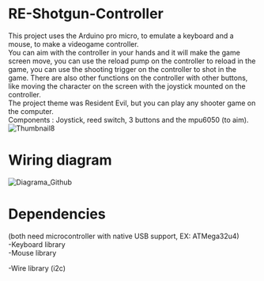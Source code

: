 # RE-Shotgun-Controller  
This project uses the Arduino pro micro, to emulate a keyboard and a mouse, to make a videogame controller.   
You can aim with the controller in your hands and it will make the game screen move, you can use the reload pump on the controller to reload in the game, you can use the shooting trigger on the controller to shot in the game. There are also other functions on the controller with other buttons, like moving the character on the screen with the joystick mounted on the controller.  
The project theme was Resident Evil, but you can play any shooter game on the computer.  
Components : Joystick, reed switch, 3 buttons and the mpu6050 (to aim).  
![Thumbnail8](https://user-images.githubusercontent.com/85142097/153218693-acd47a1b-5cf6-47e8-83c3-c824d1344401.png)   
# Wiring diagram  
![Diagrama_Github](https://user-images.githubusercontent.com/85142097/153219560-4d43ab8a-4281-46f6-a858-5b151fa04fd0.png)    
# Dependencies  
(both need microcontroller with native USB support, EX: ATMega32u4)  
-Keyboard library  
-Mouse library   

-Wire library (i2c)  
